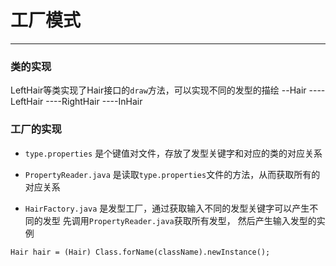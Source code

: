 # 工厂模式

---

### 类的实现

LeftHair等类实现了Hair接口的`draw`方法，可以实现不同的发型的描绘
--Hair
----LeftHair
----RightHair
----InHair

### 工厂的实现
- `type.properties`
是个键值对文件，存放了发型关键字和对应的类的对应关系

- `PropertyReader.java`
是读取`type.properties`文件的方法，从而获取所有的对应关系

- `HairFactory.java`
是发型工厂，通过获取输入不同的发型关键字可以产生不同的发型
先调用`PropertyReader.java`获取所有发型，
然后产生输入发型的实例
```
Hair hair = (Hair) Class.forName(className).newInstance();
```